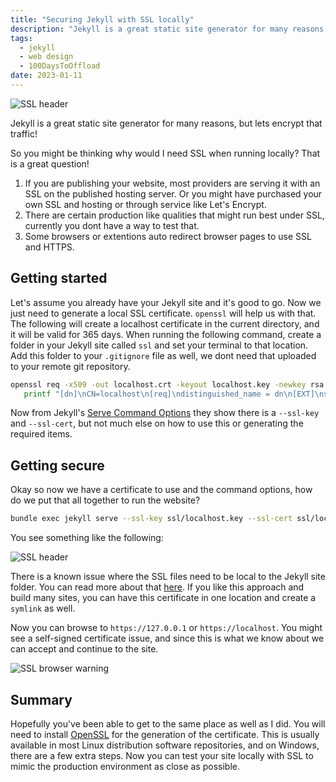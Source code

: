 ```yaml
---
title: "Securing Jekyll with SSL locally"
description: "Jekyll is a great static site generator for many reasons, but lets encrypt that traffic!"
tags:
  - jekyll
  - web design
  - 100DaysToOffload
date: 2023-01-11
---
```


![SSL header](/assets/images/blog/ssl.jpg)

Jekyll is a great static site generator for many reasons, but lets encrypt that traffic!

So you might be thinking why would I need SSL when running locally? That is a great question!

1. If you are publishing your website, most providers are serving it with an SSL on the published hosting server. Or you might have purchased your own SSL and hosting or through service like Let's Encrypt.
2. There are certain production like qualities that might run best under SSL, currently you dont have a way to test that.
3. Some browsers or extentions auto redirect browser pages to use SSL and HTTPS.

## Getting started

Let's assume you already have your Jekyll site and it's good to go. Now we just need to generate a local SSL certificate. `openssl` will help us with that. The following will create a localhost certificate in the current directory, and it will be valid for 365 days. When running the following command, create a folder in your Jekyll site called `ssl` and set your terminal to that location. Add this folder to your `.gitignore` file as well, we dont need that uploaded to your remote git repository.

```bash
openssl req -x509 -out localhost.crt -keyout localhost.key -newkey rsa:2048 -nodes -sha256 -subj '/CN=localhost' -extensions EXT -config <( \
   printf "[dn]\nCN=localhost\n[req]\ndistinguished_name = dn\n[EXT]\nsubjectAltName=DNS:localhost\nkeyUsage=digitalSignature\nextendedKeyUsage=serverAuth") -days 365
```

Now from Jekyll's [Serve Command Options](https://jekyllrb.com/docs/configuration/options/#serve-command-options) they show there is a `--ssl-key` and `--ssl-cert`, but not much else on how to use this or generating the required items.

## Getting secure

Okay so now we have a certificate to use and the command options, how do we put that all together to run the website?

```bash
bundle exec jekyll serve --ssl-key ssl/localhost.key --ssl-cert ssl/localhost.crt
```

You see something like the following:

![SSL header](/assets/images/blog/jekyll-ssl.png)

There is a known issue where the SSL files need to be local to the Jekyll site folder. You can read more about that [here](https://github.com/jekyll/jekyll/issues/5046). If you like this approach and build many sites, you can have this certificate in one location and create a `symlink` as well.

Now you can browse to `https://127.0.0.1` or `https://localhost`. You might see a self-signed certificate issue, and since this is what we know about we can accept and continue to the site.

![SSL browser warning](/assets/images/blog/browser-warning.png)

## Summary

Hopefully you've been able to get to the same place as well as I did. You will need to install [OpenSSL](https://www.openssl.org/) for the generation of the certificate. This is usually available in most Linux distribution software repositories, and on Windows, there are a few extra steps. Now you can test your site locally with SSL to mimic the production environment as close as possible.